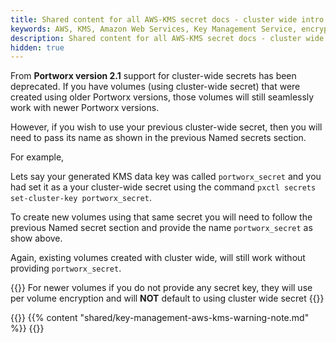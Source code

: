 ```yaml
---
title: Shared content for all AWS-KMS secret docs - cluster wide intro
keywords: AWS, KMS, Amazon Web Services, Key Management Service, encryption
description: Shared content for all AWS-KMS secret docs - cluster wide intro
hidden: true
---
```


From **Portworx version 2.1** support for cluster-wide secrets has been deprecated. If you have volumes (using cluster-wide secret) that were created using older Portworx versions, those volumes will still seamlessly work with newer Portworx versions.

However, if you wish to use your previous cluster-wide secret, then you will need to pass its name as shown in the previous Named secrets section.

For example,

Lets say your generated KMS data key was called `portworx_secret` and you had set it as a your cluster-wide secret using the command `pxctl secrets set-cluster-key portworx_secret`.

To create new volumes using that same secret you will need to follow the previous Named secret section and provide the name `portworx_secret` as show above.

Again, existing volumes created with cluster wide, will still work without providing `portworx_secret`.

{{<info>}}
For newer volumes if you do not provide any secret key, they will use per volume encryption and will **NOT** default to using cluster wide secret
{{</info>}}


{{<info>}}
{{% content "shared/key-management-aws-kms-warning-note.md" %}}
{{</info>}}
